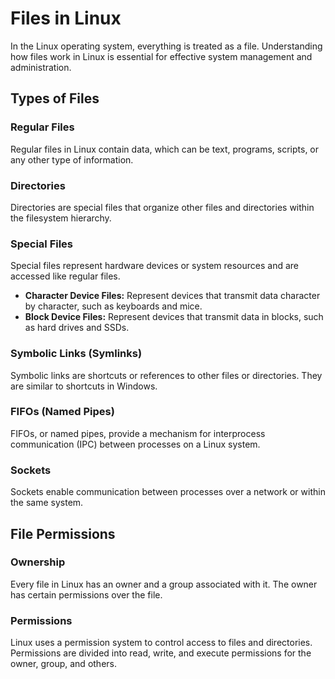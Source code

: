 # Files in Linux
In the Linux operating system, everything is treated as a file. Understanding how files work in Linux is essential for effective system management and administration.

## Types of Files
### Regular Files
Regular files in Linux contain data, which can be text, programs, scripts, or any other type of information.

### Directories
Directories are special files that organize other files and directories within the filesystem hierarchy.

### Special Files
Special files represent hardware devices or system resources and are accessed like regular files.
- **Character Device Files:** Represent devices that transmit data character by character, such as keyboards and mice.
- **Block Device Files:** Represent devices that transmit data in blocks, such as hard drives and SSDs.

### Symbolic Links (Symlinks)
Symbolic links are shortcuts or references to other files or directories. They are similar to shortcuts in Windows.

### FIFOs (Named Pipes)
FIFOs, or named pipes, provide a mechanism for interprocess communication (IPC) between processes on a Linux system.

### Sockets
Sockets enable communication between processes over a network or within the same system.

## File Permissions
### Ownership
Every file in Linux has an owner and a group associated with it. The owner has certain permissions over the file.

### Permissions
Linux uses a permission system to control access to files and directories. Permissions are divided into read, write, and execute permissions for the owner, group, and others.
